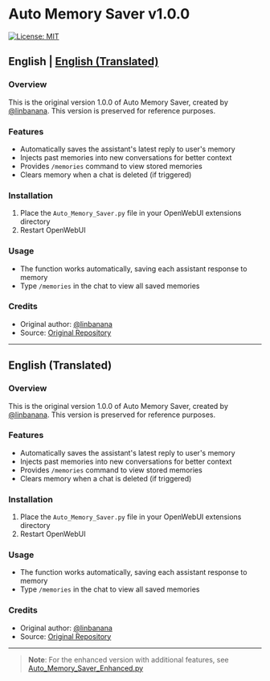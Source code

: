 # Auto Memory Saver v1.0.0

[![License: MIT](https://img.shields.io/badge/License-MIT-yellow.svg)](https://opensource.org/licenses/MIT)

## English | [English (Translated)](#english-translated)

### Overview
This is the original version 1.0.0 of Auto Memory Saver, created by [@linbanana](https://github.com/linbanana). This version is preserved for reference purposes.

### Features
- Automatically saves the assistant's latest reply to user's memory
- Injects past memories into new conversations for better context
- Provides `/memories` command to view stored memories
- Clears memory when a chat is deleted (if triggered)

### Installation
1. Place the `Auto_Memory_Saver.py` file in your OpenWebUI extensions directory
2. Restart OpenWebUI

### Usage
- The function works automatically, saving each assistant response to memory
- Type `/memories` in the chat to view all saved memories

### Credits
- Original author: [@linbanana](https://github.com/linbanana)
- Source: [Original Repository](https://github.com/linbanana/auto-memory-saver)

---

## English (Translated)

### Overview
This is the original version 1.0.0 of Auto Memory Saver, created by [@linbanana](https://github.com/linbanana). This version is preserved for reference purposes.

### Features
- Automatically saves the assistant's latest reply to user's memory
- Injects past memories into new conversations for better context
- Provides `/memories` command to view stored memories
- Clears memory when a chat is deleted (if triggered)

### Installation
1. Place the `Auto_Memory_Saver.py` file in your OpenWebUI extensions directory
2. Restart OpenWebUI

### Usage
- The function works automatically, saving each assistant response to memory
- Type `/memories` in the chat to view all saved memories

### Credits
- Original author: [@linbanana](https://github.com/linbanana)
- Source: [Original Repository](https://github.com/linbanana/auto-memory-saver)

---

> **Note**: For the enhanced version with additional features, see [Auto_Memory_Saver_Enhanced.py](Auto_Memory_Saver_Enhanced.py)
